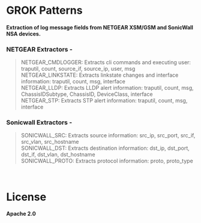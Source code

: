 # GROK Patterns
  
#### Extraction of log message fields from NETGEAR XSM/GSM and SonicWall NSA devices. ####  
  
  
### NETGEAR Extractors - ###  
>NETGEAR_CMDLOGGER: Extracts cli commands and executing user: traputil, count, source_if, source_ip, user, msg  
>NETGEAR_LINKSTATE: Extracts linkstate changes and interface information: traputil, count, msg, interface  
>NETGEAR_LLDP: Extracts LLDP alert information: traputil, count, msg, ChassisIDSubtype, ChassisID, DeviceClass, interface  
>NETGEAR_STP: Extracts STP alert information: traputil, count, msg, interface

### Sonicwall Extractors - ###
>SONICWALL_SRC: Extracts source information: src_ip, src_port, src_if, src_vlan, src_hostname  
>SONICWALL_DST: Extracts destination information: dst_ip, dst_port, dst_if, dst_vlan, dst_hostname  
>SONICWALL_PROTO: Extracts protocol information: proto, proto_type  
  
<br>
  
# License

#### Apache 2.0 ####
